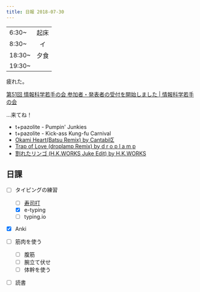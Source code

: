 ```yaml
---
title: 日報 2018-07-30
---
```


|        |      |
| :-     | :-:  |
| 6:30~  | 起床 |
| 8:30~  | イ   |
| 18:30~ | 夕食 |
| 19:30~ |      |

疲れた。

[第51回 情報科学若手の会 参加者・発表者の受付を開始しました | 情報科学若手の会](https://wakate.org/2018/07/28/51th-general/)

...来てね！

- t+pazolite - Pumpin' Junkies
- t+pazolite - Kick-ass Kung-fu Carnival
- [Okami Heart(Batsu Remix) by CantabilΣ](https://soundcloud.com/cantabileeee/okami-heartbatsu-remix)
- [Trap of Love (droplamp Remix) by d r o p l a m p](https://soundcloud.com/droplamp-miunaria/trap-of-love-droplamp-remix)
- [割れたリンゴ (H.K.WORKS Juke Edit) by H.K.WORKS](https://soundcloud.com/h-k-works/hkworks-juke-edit)

## 日課

- [ ] タイピングの練習
	+ [ ] [寿司打](https://docs.google.com/spreadsheets/d/1Kt_ESiEI2aBxqAcuJOZcfwW_U2a2YpdKvFo4XRsfOWk/edit#gid=0)
	+ [x] e-typing
	+ [ ] typing.io
- [x] Anki
- [ ] 筋肉を使う
	+ [ ] 腹筋
	+ [ ] 腕立て伏せ
	+ [ ] 体幹を使う
- [ ] 読書

